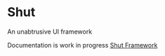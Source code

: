 # Shut
An unabtrusive UI framework

Documentation is work in progress
<a href="http://vinepaper.com/shutv2/elements/behaviors">Shut Framework</a>
